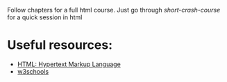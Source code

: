Follow chapters for a full html course. Just go through <i>short-crash-course</i> for a quick session in html

# Useful resources:
<ul>
  <li><a href="https://developer.mozilla.org/en-US/docs/Web/HTML">HTML: Hypertext Markup Language</a></li>
  <li><a href="https://www.w3schools.com/html/">w3schools</a></li>
</ul>
